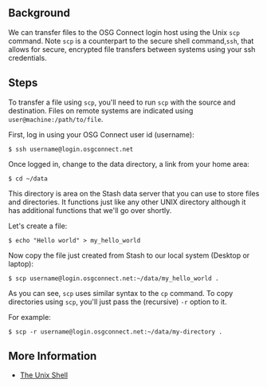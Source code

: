 [title]: - "Using scp to transfer files to OSG Connect"

Background
----------

We can transfer files to the OSG Connect login host using the Unix `scp` command. Note `scp` is a counterpart 
to the secure shell command,`ssh`, that allows for secure, encrypted file transfers between systems using your 
ssh credentials.

Steps
-----

To transfer a file using `scp`, you'll need to run `scp` with the source and
destination. Files on remote systems are indicated using
`user@machine:/path/to/file`.

First, log in using your OSG Connect user id (username): 


    $ ssh username@login.osgconnect.net


Once logged in, change to the data directory, a link from your home area:


    $ cd ~/data


This directory is area on the Stash data server that you can use to store files
and directories. It functions just like any other UNIX directory although it has
additional functions that we'll go over shortly. 

Let's create a file:


    $ echo "Hello world" > my_hello_world


Now copy the file just created from Stash to our local system (Desktop or
laptop):


    $ scp username@login.osgconnect.net:~/data/my_hello_world .


As you can see, `scp` uses similar syntax to the `cp` command. To copy
directories using `scp`, you'll just pass the (recursive) `-r` option to it. 

For example:


    $ scp -r username@login.osgconnect.net:~/data/my-directory .


More Information
----------------

-   [The Unix
    Shell](<http://swc-osg-workshop.github.io/2014-12-15-UChicago/novice/shell/index.html>)
